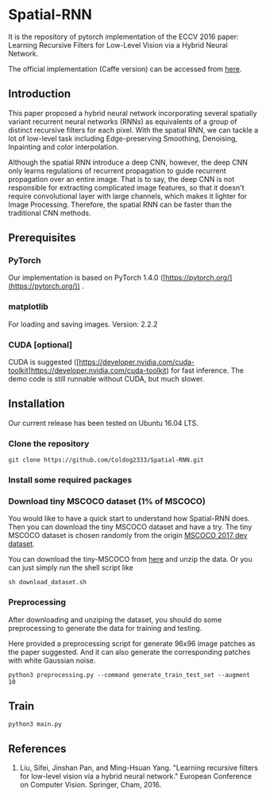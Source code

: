 # Spatial-RNN

It is the repository of pytorch implementation of the ECCV 2016 paper: 
Learning Recursive Filters for Low-Level Vision via a Hybrid Neural Network.

The official implementation (Caffe version) can be accessed from 
[here](https://github.com/Liusifei/caffe-lowlevel).

## Introduction
This paper proposed a hybrid neural network incorporating several spatially variant recurrent neural networks (RNNs) 
as equivalents of a group of distinct recursive filters for each pixel. With the spatial RNN, we can tackle a lot of 
low-level task including Edge-preserving Smoothing, Denoising, Inpainting and color interpolation.

Although the spatial RNN introduce a deep CNN, however, the deep CNN only learns regulations of recurrent propagation 
to guide recurrent propagation over an entire image. That is to say, the deep CNN is not responsible 
for extracting complicated image features, so that it doesn't require convolutional layer with large channels, 
which makes it lighter for Image Processing. Therefore, the spatial RNN can be faster than the traditional CNN methods.

## Prerequisites
### PyTorch
Our implementation is based on PyTorch 1.4.0 ([https://pytorch.org/](https://pytorch.org/)) .

### matplotlib
For loading and saving images. Version: 2.2.2

### CUDA \[optional\]
CUDA is suggested ([https://developer.nvidia.com/cuda-toolkit]https://developer.nvidia.com/cuda-toolkit) for fast inference. 
The demo code is still runnable without CUDA, but much slower.

## Installation
Our current release has been tested on Ubuntu 16.04 LTS.

### Clone the repository
```shell script
git clone https://github.com/Coldog2333/Spatial-RNN.git
```

### Install some required packages

### Download tiny MSCOCO dataset (1% of MSCOCO)
You would like to have a quick start to understand how Spatial-RNN does.
Then you can download the tiny MSCOCO dataset and have a try. 
The tiny MSCOCO dataset is chosen randomly from 
the origin [MSCOCO 2017 dev dataset](http://images.cocodataset.org/zips/val2017.zip).

You can download the tiny-MSCOCO from [here](http://coldog.cn/dataset/tiny-MSCOCO.zip) and unzip the data.
Or you can just simply run the shell script like

```shell script
sh download_dataset.sh
```

### Preprocessing
After downloading and unziping the dataset, you should do some preprocessing to generate the data for training and testing.

Here provided a preprocessing script for generate 96x96 image patches as the paper suggested.
And it can also generate the corresponding patches with white Gaussian noise.

```shell script
python3 preprocessing.py --command generate_train_test_set --augment 10
```

## Train
```shell script
python3 main.py
```

## References
1. Liu, Sifei, Jinshan Pan, and Ming-Hsuan Yang. "Learning recursive filters for low-level vision via a hybrid neural network." European Conference on Computer Vision. Springer, Cham, 2016.